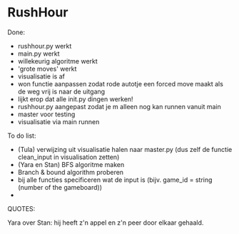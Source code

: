 # RushHour

Done:
+ rushhour.py werkt
+ main.py werkt
+ willekeurig algoritme werkt
+ 'grote moves' werkt
+ visualisatie is af
+ won functie aanpassen zodat rode autotje een forced move maakt als de weg vrij is naar de uitgang
+ lijkt erop dat alle init.py dingen werken!
+ rushhour.py aangepast zodat je m alleen nog kan runnen vanuit main
+ master voor testing
+ visualisatie via main runnen

To do list:
- (Tula) verwijzing uit visualisatie halen naar master.py (dus zelf de functie clean_input in visualisation zetten)
- (Yara en Stan) BFS algoritme maken
- Branch & bound algorithm proberen
- bij alle functies specificeren wat de input is (bijv. game_id = string (number of the gameboard))
-

QUOTES:

Yara over Stan: hij heeft z'n appel en z'n peer door elkaar gehaald.
